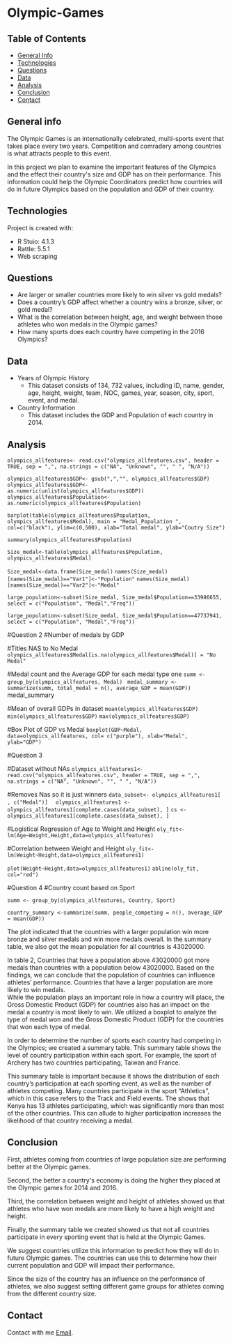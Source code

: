 # Olympic-Games

## Table of Contents
* [General Info](#general-information)
* [Technologies](#technologies)
* [Questions](#questions)
* [Data](#data)
* [Analysis](#analysis)
* [Conclusion](#conclusion)
* [Contact](#contact)

## General info
The Olympic Games is an internationally celebrated, multi-sports event that takes place every two years. Competition and comradery among countries is what attracts people to this event. 

In this project we plan to examine the important features of the Olympics and the effect their country's size and GDP has on their performance. This information could help the Olympic Coordinators predict how countries will do in future Olympics based on the population and GDP of their country.
	
## Technologies
Project is created with:
* R Stuio: 4.1.3
* Rattle: 5.5.1
* Web scraping 

## Questions
* Are larger or smaller countries more likely to win silver vs gold medals?
* Does a country’s GDP affect whether a country wins a bronze, silver, or gold medal?
* What is the correlation between height, age, and weight between those athletes who won medals in the Olympic games?
* How many sports does each country have competing in the 2016 Olympics?

## Data 
* Years of Olympic History 
	* This dataset consists of 134, 732 values, including ID, name, gender, age, height, weight, team, NOC, games, year, season, city, sport, event, and medal. 
* Country Information 
	* This dataset includes the GDP and Population of each country in 2014. 

## Analysis 
`olympics_allfeatures<- read.csv("olympics_allfeatures.csv", header = TRUE,
                    sep = ",",
                    na.strings = c("NA", "Unknown", "", " ", "N/A"))`


                   

`olympics_allfeatures$GDP<- gsub(",","", olympics_allfeatures$GDP)`
`olympics_allfeatures$GDP<- as.numeric(unlist(olympics_allfeatures$GDP))`
`olympics_allfeatures$Population<- as.numeric(olympics_allfeatures$Population)`

`barplot(table(olympics_allfeatures$Population, olympics_allfeatures$Medal),
        main = "Medal_Population ",
        col=c("black"),
        ylim=c(0,500),
        xlab="Total medal", ylab="Coutry Size")`

`summary(olympics_allfeatures$Population)`

`Size_medal<-table(olympics_allfeatures$Population, olympics_allfeatures$Medal)`

`Size_medal<-data.frame(Size_medal)`
`names(Size_medal)[names(Size_medal)=="Var1"]<-"Population"`
`names(Size_medal)[names(Size_medal)=="Var2"]<-"Medal"`


`large_population<-subset(Size_medal, Size_medal$Population==33986655, select = c("Population", "Medal","Freq"))`

`large_population<-subset(Size_medal, Size_medal$Population==47737941, select = c("Population", "Medal","Freq"))`

#Question 2
#Number of medals by GDP

#Titles NAS to No Medal
`olympics_allfeatures$Medal[is.na(olympics_allfeatures$Medal)] = "No Medal"`

#Medal count and the Average GDP for each medal type one 
`summ <- group_by(olympics_allfeatures, Medal) `
`medal_summary <- summarize(summ,
                           total_medal = n(),
                           average_GDP = mean(GDP)) `
medal_summary

#Mean of overall GDPs in dataset
`mean(olympics_allfeatures$GDP)`
`min(olympics_allfeatures$GDP)`
`max(olympics_allfeatures$GDP)`

#Box Plot of GDP vs Medal 
`boxplot(GDP~Medal, 
        data=olympics_allfeatures,
        col= c("purple"),
        xlab="Medal", 
        ylab="GDP")`

#Question 3

#Dataset without NAs
`olympics_allfeatures1<- read.csv("olympics_allfeatures.csv",
                                header = TRUE,
                                sep = ",",
                                na.strings = c("NA", "Unknown", "", " ", "N/A"))`

#Removes Nas so it is just winners
`data_subset<- olympics_allfeatures1[ , c("Medal")]  `
`olympics_allfeatures1 <-olympics_allfeatures1[complete.cases(data_subset), ]`
`cs <- olympics_allfeatures1[complete.cases(data_subset), ]`

#Logistical Regression of Age to Weight and Height
`oly_fit<-lm(Age~Weight,Height,data=olympics_allfeatures)`

#Correlation between Weight and Height
`oly_fit<-lm(Weight~Height,data=olympics_allfeatures1)`

`plot(Weight~Height,data=olympics_allfeatures1)`
`abline(oly_fit, col="red")`

#Question 4
#Country count based on Sport

`summ <- group_by(olympics_allfeatures, Country, Sport)`

`country_summary <-summarize(summ,
                            people_competing = n(),
                            average_GDP = mean(GDP))`



The plot indicated that the countries with a larger population win more bronze and silver medals and win more medals overall. In the summary table, we also got the mean population for all countries is 43020000. 

In table 2, Countries that have a population above 43020000 got more medals than countries with a population below 43020000. Based on the findings, we can conclude that the population of countries can influence athletes’ performance. Countries that have a larger population are more likely to win medals.	
While the population plays an important role in how a country will place, the Gross Domestic Product (GDP) for countries also has an impact on the medal a country is most likely to win. We utilized a boxplot to analyze the type of medal won and the Gross Domestic Product (GDP) for the countries that won each type of medal.

In order to determine the number of sports each country had competing in the Olympics; we created a summary table. This summary table shows the level of country participation within each sport. For example, the sport of Archery has two countries participating, Taiwan and France. 

This summary table is important because it shows the distribution of each country’s participation at each sporting event, as well as the number of athletes competing. Many countries participate in the sport “Athletics”, which in this case refers to the Track and Field events. The shows that Kenya has 13 athletes participating, which was significantly more than most of the other countries. This can allude to higher participation increases the likelihood of that country receiving a medal.

  
## Conclusion  
First, athletes coming from countries of large population size are performing better at the Olympic games.

Second, the better a country's economy is doing the higher they placed at the Olympic games for 2014 and 2016. 

Third, the correlation between weight and height of athletes showed us that athletes who have won medals are more likely to have a high weight and height. 

Finally, the summary table we created showed us that not all countries participate in every sporting event that is held at the Olympic Games. 

We suggest countries utilize this information to predict how they will do in future Olympic games. The countries can use this to determine how their current population and GDP will impact their performance. 

Since the size of the country has an influence on the performance of athletes, we also suggest setting different game groups for athletes coming from the different country size.

## Contact 
Contact with me [Email](http://zhiyuan-zhao@uiowa.edu).
